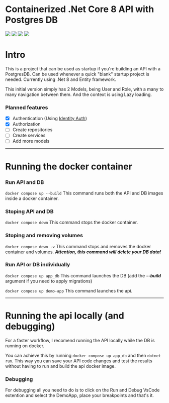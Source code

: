 # Containerized .Net Core 8 API with Postgres DB
![](https://img.shields.io/github/stars/Jorgemdss/DemoApiPostgres)
![](https://img.shields.io/github/watchers/Jorgemdss/DemoApiPostgres)
![](https://img.shields.io/github/forks/Jorgemdss/DemoApiPostgres)
![](https://img.shields.io/github/issues/Jorgemdss/DemoApiPostgres)

Intro
=============
This is a project that can be used as startup if you're building an API with a PostgresDB.
Can be used whenever a quick "blank" startup project is needed.
Currently using .Net 8 and Entity framework.

This initial version simply has 2 Models, being User and Role, with a many to many navigation between them. And the context is using Lazy loading.



### Planned features

- [x] Authentication (Using [Identity Auth](https://learn.microsoft.com/en-us/aspnet/core/security/authentication/identity-api-authorization?view=aspnetcore-8.0 "Identity Auth"))
- [x] Authorization
- [ ] Create repositories
- [ ] Create services
- [ ] Add more models

---

Running the docker container
=============
### Run API and DB

`docker compose up --build`
This command runs both the API and DB images inside a docker container.

### Stoping API and DB
`docker compose down`
This command stops the docker container.

### Stoping and removing volumes
`docker compose down -v`
This command stops and removes the docker container and volumes. ***Attention, this command will delete your DB data!***

### Run API or DB individually
`docker compose up app_db`
This command launches the DB (add the ***--build*** argument if you need to apply migrations)

`docker compose up demo-app`
This command launches the api.

---
Running the api locally (and debugging)
=============
For a faster workflow, I recomend running the API locally while the DB is running on docker.

You can achieve this by running
`docker compose up app_db` and then  `dotnet run`. This way you can save your API code changes and test the results without having to run and build the api docker image.

### Debugging
For debugging all you need to do is to click on the Run and Debug VsCode extention and select the DemoApp, place your breakpoints and that's it.
